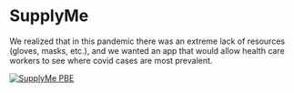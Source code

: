 # SupplyMe

We realized that in this pandemic there was an extreme lack of resources (gloves, masks, etc.), and we wanted an app that would allow health care workers to see where covid cases are most prevalent.

[![SupplyMe PBE](https://img.youtube.com/vi/_i8D7RSrH0w/0.jpg)](https://www.youtube.com/watch?v=_i8D7RSrH0w)
